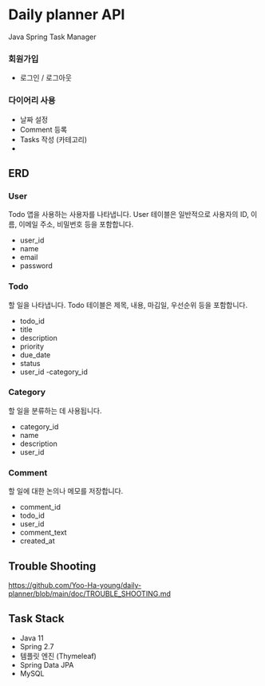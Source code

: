 # Daily planner API
Java Spring Task Manager

### 회원가입
- 로그인 / 로그아웃

### 다이어리 사용
- 날짜 설정
- Comment 등록
- Tasks 작성 (카테고리)
- 


## ERD
### User
Todo 앱을 사용하는 사용자를 나타냅니다.
User 테이블은 일반적으로 사용자의 ID, 이름, 이메일 주소, 비밀번호 등을 포함합니다.
- user_id
- name
- email
- password

### Todo
할 일을 나타냅니다.
Todo 테이블은 제목, 내용, 마김일, 우선순위 등을 포함합니다.
- todo_id
- title
- description
- priority
- due_date
- status
- user_id
-category_id


### Category
할 일을 분류하는 데 사용됩니다.
- category_id
- name
- description
- user_id

### Comment
할 일에 대한 논의나 메모를 저장합니다.
- comment_id
- todo_id
- user_id
- comment_text
- created_at

## Trouble Shooting
https://github.com/Yoo-Ha-young/daily-planner/blob/main/doc/TROUBLE_SHOOTING.md

## Task Stack
- Java 11
- Spring 2.7
- 템플릿 엔진 (Thymeleaf)
- Spring Data JPA
- MySQL
